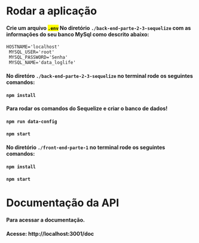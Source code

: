 <body>
  <div>
    <h1>Rodar a aplicação</h1>
    <h4>Crie um arquivo <mark><code>.env</code></mark> No diretório <code>./back-end-parte-2-3-sequelize</code> com as informações do seu banco MySql como
      descrito abaixo:</h4>
    <code>HOSTNAME='localhost'</code><br>
    <code> MYSQL_USER='root'</code><br>
    <code> MYSQL_PASSWORD='Senha'</code><br>
    <code> MYSQL_NAME='data_loglife'</code><br>
    <h4>No diretóro <code>./back-end-parte-2-3-sequelize</code> no terminal rode os seguintes comandos:</h4>
    <h4> <code>npm install</code></h4>
    <h4>Para rodar os comandos do Sequelize e criar o banco de dados!</h4>
    <h4> <code>npm run data-config</code></h4> 
    <h4> <code>npm start</code></h4>
    <h4>No diretório <code>./front-end-parte-1</code> no terminal rode os seguintes comandos:</h4>
    <h4> <code>npm install</code></h4>
    <h4> <code>npm start</code></h4>
    <h1>Documentação da API </h1>
    <h4>Para acessar a documentação.</h4>
    <h4>Acesse: <a>http://localhost:3001/doc</a></h4>
  </div>
</body>
